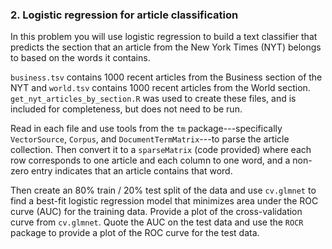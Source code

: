 ### 2. Logistic regression for article classification

In this problem you will use logistic regression to build a text classifier that predicts the section that an article from the New York Times (NYT) belongs to based on the words it contains.

``business.tsv`` contains 1000 recent articles from the Business section of the NYT and ``world.tsv`` contains 1000 recent articles from the World section.
``get_nyt_articles_by_section.R`` was used to create these files, and is included for completeness, but does not need to be run.

Read in each file and use tools from the ``tm`` package---specifically ``VectorSource``, ``Corpus``, and ``DocumentTermMatrix``---to parse the article collection.
Then convert it to a ``sparseMatrix`` (code provided) where each row corresponds to one article and each column to one word, and a non-zero entry indicates that an article contains that word.

Then create an 80% train / 20% test split of the data and use ``cv.glmnet`` to find a best-fit logistic regression model that minimizes area under the ROC curve (AUC) for the training data.
Provide a plot of the cross-validation curve from ``cv.glmnet``.
Quote the AUC on the test data and use the ``ROCR`` package to provide a plot of the ROC curve for the test data.